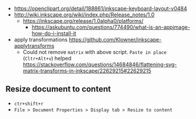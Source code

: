 - https://openclipart.org/detail/188861/inkscape-keyboard-layout-v0484
- http://wiki.inkscape.org/wiki/index.php/Release_notes/1.0
  - https://inkscape.org/release/1.0alpha0/platforms/
    - https://askubuntu.com/questions/774490/what-is-an-appimage-how-do-i-install-it
- apply transformations https://github.com/Klowner/inkscape-applytransforms
  - Could not remove `matrix` with above script. `Paste in place` (`Cltr+Alt+v`) helped https://stackoverflow.com/questions/14684846/flattening-svg-matrix-transforms-in-inkscape/22629215#22629215

## Resize document to content

- `ctr+shift+r`
- `File > Document Properties > Display tab > Resize to content`
